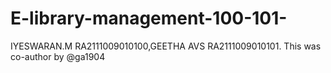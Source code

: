 # E-library-management-100-101-
IYESWARAN.M RA2111009010100,GEETHA AVS RA2111009010101. This was co-author by @ga1904
